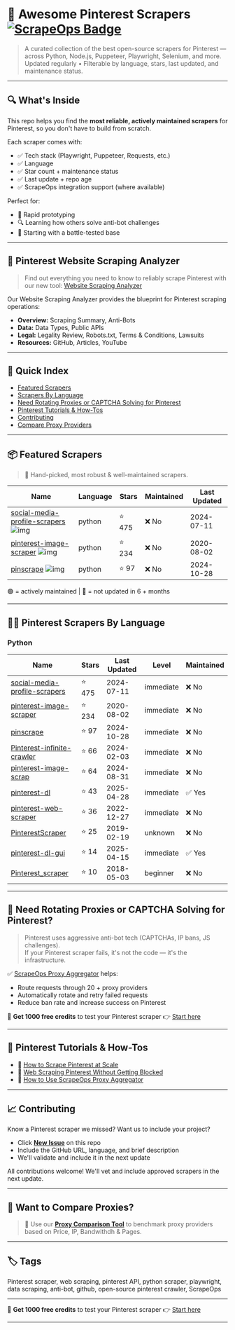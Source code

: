 # 🛒 Awesome Pinterest Scrapers [![ScrapeOps Badge](https://img.shields.io/badge/powered_by-ScrapeOps-blue)](https://scrapeops.io)

> A curated collection of the best open-source scrapers for Pinterest — across Python, Node.js, Puppeteer, Playwright, Selenium, and more.  
> Updated regularly • Filterable by language, stars, last updated, and maintenance status.

---

## 🔍 What's Inside
This repo helps you find the **most reliable, actively maintained scrapers** for Pinterest, so you don't have to build from scratch.  

Each scraper comes with:

- ✅ Tech stack (Playwright, Puppeteer, Requests, etc.)
- ✅ Language
- ✅ Star count + maintenance status
- ✅ Last update + repo age
- ✅ ScrapeOps integration support (where available)

Perfect for:  
- 🧪 Rapid prototyping  
- 🔍 Learning how others solve anti-bot challenges  
- 🚀 Starting with a battle-tested base

---

## 🧠 Pinterest Website Scraping Analyzer
> Find out everything you need to know to reliably scrape Pinterest with our new tool: [Website Scraping Analyzer](https://scrapeops.io/websites/pinterest)

Our Website Scraping Analyzer provides the blueprint for Pinterest scraping operations:
- **Overview:** Scraping Summary, Anti-Bots
- **Data:** Data Types, Public APIs
- **Legal:** Legality Review, Robots.txt, Terms & Conditions, Lawsuits
- **Resources:** GitHub, Articles, YouTube

---

## 📑 Quick Index
- [Featured Scrapers](#featured-pinterest-scrapers)
- [Scrapers By Language](#pinterest-scrapers-by-language)
- [Need Rotating Proxies or CAPTCHA Solving for Pinterest](#rotating-proxies-or-captcha-solving-for-pinterest)
- [Pinterest Tutorials & How-Tos](#pinterest-tutorials)
- [Contributing](#contributing)
- [Compare Proxy Providers](#compare-proxies)

---

## 📦 Featured Scrapers <a id="featured-pinterest-scrapers"></a>
> 🏅 Hand-picked, most robust & well-maintained scrapers.

| Name | Language | Stars | Maintained | Last Updated |
|------|----------|-------|------------|--------------|
| [social-media-profile-scrapers](https://github.com/shaikhsajid1111/social-media-profile-scrapers) ![img](https://github.com/shaikhsajid1111.png?size=20) | python | ⭐ 475 | ❌ No | 2024-07-11 |
| [pinterest-image-scraper](https://github.com/xjdeng/pinterest-image-scraper) ![img](https://github.com/xjdeng.png?size=20) | python | ⭐ 234 | ❌ No | 2020-08-02 |
| [pinscrape](https://github.com/iamatulsingh/pinscrape) ![img](https://github.com/iamatulsingh.png?size=20) | python | ⭐ 97 | ❌ No | 2024-10-28 |

🟢 = actively maintained \| 🔴 = not updated in 6 + months

---

## 🧑‍💻 Pinterest Scrapers By Language <a id="pinterest-scrapers-by-language"></a>
### Python
| Name | Stars | Last Updated | Level | Maintained |
|------|-------|--------------|-------|------------|
| [social-media-profile-scrapers](https://github.com/shaikhsajid1111/social-media-profile-scrapers) | ⭐ 475 | 2024-07-11 | immediate | ❌ No |
| [pinterest-image-scraper](https://github.com/xjdeng/pinterest-image-scraper) | ⭐ 234 | 2020-08-02 | immediate | ❌ No |
| [pinscrape](https://github.com/iamatulsingh/pinscrape) | ⭐ 97 | 2024-10-28 | immediate | ❌ No |
| [Pinterest-infinite-crawler](https://github.com/mirusu400/Pinterest-infinite-crawler) | ⭐ 66 | 2024-02-03 | immediate | ❌ No |
| [pinterest-image-scrap](https://github.com/iamatulsingh/pinterest-image-scrap) | ⭐ 64 | 2024-08-31 | immediate | ❌ No |
| [pinterest-dl](https://github.com/sean1832/pinterest-dl) | ⭐ 43 | 2025-04-28 | immediate | ✅ Yes |
| [pinterest-web-scraper](https://github.com/SwatiModi/pinterest-web-scraper) | ⭐ 36 | 2022-12-27 | immediate | ❌ No |
| [PinterestScraper](https://github.com/civiliangame/PinterestScraper) | ⭐ 25 | 2019-02-19 | unknown | ❌ No |
| [pinterest-dl-gui](https://github.com/sean1832/pinterest-dl-gui) | ⭐ 14 | 2025-04-15 | immediate | ✅ Yes |
| [Pinterest_scraper](https://github.com/eamander/Pinterest_scraper) | ⭐ 10 | 2018-05-03 | beginner | ❌ No |

---

## 🔐 Need Rotating Proxies or CAPTCHA Solving for Pinterest?<a id="rotating-proxies-or-captcha-solving-for-pinterest"></a>

> Pinterest uses aggressive anti-bot tech (CAPTCHAs, IP bans, JS challenges).  
> If your Pinterest scraper fails, it's not the code — it's the infrastructure.

✅ [ScrapeOps Proxy Aggregator](https://scrapeops.io/proxy-aggregator/) helps:  
- Route requests through 20 + proxy providers  
- Automatically rotate and retry failed requests  
- Reduce ban rate and increase success on Pinterest

🎁 **Get 1000 free credits** to test your Pinterest scraper 👉 [Start here](https://scrapeops.io)

---

## 🧠 Pinterest Tutorials & How-Tos<a id="pinterest-tutorials"></a>
- 📘 [How to Scrape Pinterest at Scale](https://scrapeops.io/websites/pinterest/how-to-scrape-pinterest)
- 🔐 [Web Scraping Pinterest Without Getting Blocked](https://scrapeops.io/web-scraping-playbook/web-scraping-without-getting-blocked/)
- 🧪 [How to Use ScrapeOps Proxy Aggregator](https://scrapeops.io/docs/web-scraping-proxy-api-aggregator/quickstart/)

---

## 📈 Contributing<a id="contributing"></a>

Know a Pinterest scraper we missed? Want us to include your project?

- Click **[New Issue](../../issues/new)** on this repo
- Include the GitHub URL, language, and brief description
- We'll validate and include it in the next update

All contributions welcome! We'll vet and include approved scrapers in the next update.

---

## 📣 Want to Compare Proxies?<a id="compare-proxies"></a>

> 📰 Use our [**Proxy Comparison Tool**](https://scrapeops.io/proxy-providers/comparison/) to benchmark proxy providers based on Price, IP, Bandwithdh & Pages.

---

## 🏷 Tags
Pinterest scraper, web scraping, pinterest API, python scraper, playwright, data scraping, anti-bot, github, open-source pinterest crawler, ScrapeOps

---

🎁 **Get 1000 free credits** to test your Pinterest scraper 👉 [Start here](https://scrapeops.io)

---